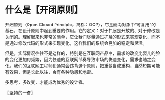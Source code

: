 # 什么是【开闭原则】
开闭原则（Open Closed Principle，简称：OCP），它是面向对象中“可复用”的基石，在设计原则中起到重要的作用。它的定义：对于扩展是开放的、对于修改是关闭的。理解起来也非常的简单，它让我们尽量通过扩展的形式来实现变化，而不是通过修改代码的形式来实现变化，这样我们的系统会更加的稳定和灵活。

但是，实际情况往往不是这样的，特别是在互联网产品中，需求的改变比婴儿的脸的变化更加的频繁，因为快速的互联网节奏导致市场的快速变化，需求也随之变化。我们的互联网工程师们通常会违背这个原则，把重做当成重构，当然短期可能有效果，但是长此以往，会有各种隐患和地雷。

多思考，多改变，才能成为优秀的设计者。

〖坚持的一俢〗